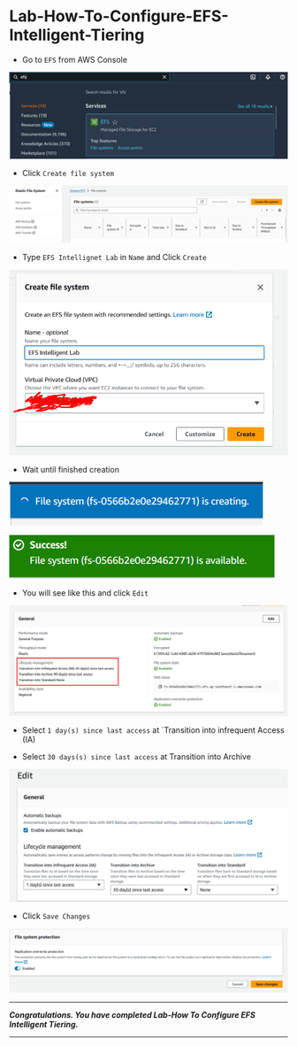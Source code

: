 # Lab-How-To-Configure-EFS-Intelligent-Tiering

- Go to `EFS` from AWS Console

![alt text](image.png)

- Click `Create file system`

![alt text](image-1.png)

- Type `EFS Intellignet Lab` in `Name` and Click `Create`

![alt text](image-2.png)

- Wait until finished creation

![alt text](image-3.png)

![alt text](image-4.png)

- You will see like this and click `Edit`

![alt text](image-5.png)

- Select `1 day(s) since last access` at `Transition into infrequent Access (IA)

- Select `30 days(s) since last access` at Transition into Archive

![alt text](image-6.png)

- Click `Save Changes`

![alt text](image-7.png)


---
***Congratulations. You have completed Lab-How To Configure EFS Intelligent Tiering.***

---